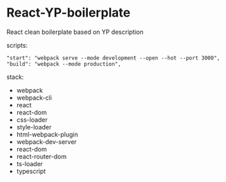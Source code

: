 # React-YP-boilerplate
React clean boilerplate based on YP description

scripts:

    "start": "webpack serve --mode development --open --hot --port 3000",
    "build": "webpack --mode production",

stack:

- webpack
- webpack-cli
- react
- react-dom
- css-loader
- style-loader
- html-webpack-plugin
- webpack-dev-server
- react-dom
- react-router-dom
- ts-loader
- typescript